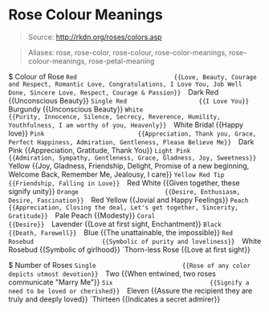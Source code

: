 # Rose Colour Meanings

> Source: http://rkdn.org/roses/colors.asp

> Aliases: rose, rose-color, rose-colour, rose-color-meanings, rose-colour-meanings, rose-petal-meaning

$ Colour of Rose
    `Red                           {{Love, Beauty, Courage and Respect, Romantic Love, Congratulations, I Love You, Job Well Done, Sincere Love, Respect, Courage & Passion}} 
    `Dark Red                      {{Unconscious Beauty}} 
    `Single Red                    {{I Love You}} 
    `Burgundy                      {{Unconscious Beauty}} 
    `White                         {{Purity, Innocence, Silence, Secrecy, Reverence, Humility, Youthfulness, I am worthy of you, Heavenly}} 
    `White Bridal                  {{Happy love}} 
    `Pink                          {{Appreciation, Thank you, Grace, Perfect Happiness, Admiration, Gentleness, Please Believe Me}} 
    `Dark Pink                     {{Appreciation, Gratitude, Thank You}} 
    `Light Pink                    {{Admiration, Sympathy, Gentleness, Grace, Gladness, Joy, Sweetness}} 
    `Yellow                        {{Joy, Gladness, Friendship, Delight, Promise of a new beginning, Welcome Back, Remember Me,  Jealousy, I care}} 
    `Yellow Red Tip                {{Friendship, Falling in Love}} 
    `Red White                     {{Given together, these signify unity}} 
    `Orange                        {{Desire, Enthusiasm, Desire, Fascination}} 
    `Red Yellow                    {{Jovial and Happy Feelings}} 
    `Peach                         {{Appreciation, Closing the deal, Let's get together, Sincerity, Gratitude}} 
    `Pale Peach                    {{Modesty}} 
    `Coral                         {{Desire}} 
    `Lavender                      {{Love at first sight, Enchantment}} 
    `Black                         {{Death, Farewell}} 
    `Blue                          {{The unattainable, the impossible}} 
    `Red Rosebud                   {{Symbolic of purity and loveliness}} 
    `White Rosebud                 {{Symbolic of girlhood}} 
    `Thorn-less Rose               {{Love at first sight}} 

$ Number of Roses
    `Single                        {{Rose of any color depicts utmost devotion}} 
    `Two                           {{When entwined, two roses communicate "Marry Me"}} 
    `Six                           {{Signify a need to be loved or cherished}} 
    `Eleven                        {{Assure the recipient they are truly and deeply loved}} 
    `Thirteen                      {{Indicates a secret admirer}} 

